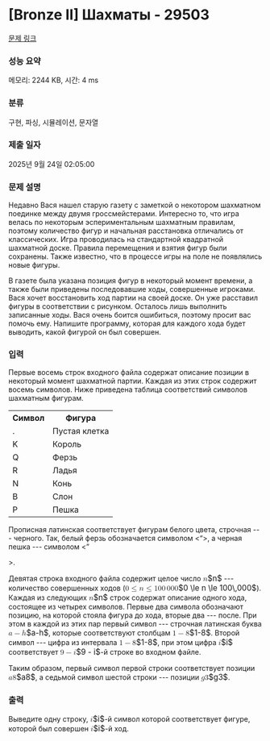 # [Bronze II] Шахматы - 29503 

[문제 링크](https://www.acmicpc.net/problem/29503) 

### 성능 요약

메모리: 2244 KB, 시간: 4 ms

### 분류

구현, 파싱, 시뮬레이션, 문자열

### 제출 일자

2025년 9월 24일 02:05:00

### 문제 설명

<p>Недавно Вася нашел старую газету с заметкой о некотором шахматном поединке между двумя гроссмейстерами. Интересно то, что игра велась по некоторым эспериментальным шахматным правилам, поэтому количество фигур и начальная расстановка отличались от классических. Игра проводилась на стандартной квадратной шахматной доске. Правила перемещения и взятия фигур были сохранены. Также известно, что в процессе игры на поле не появлялись новые фигуры.</p>

<p>В газете была указана позиция фигур в некоторый момент времени, а также были приведены последовавшие ходы, совершенные игроками. Вася хочет восстановить ход партии на своей доске. Он уже расставил фигуры в соответствии с рисунком. Осталось лишь выполнить записанные ходы. Вася очень боится ошибиться, поэтому просит вас помочь ему. Напишите программу, которая для каждого хода будет выводить, какой фигурой он был совершен.</p>

### 입력 

 <p>Первые восемь строк входного файла содержат описание позиции в некоторый момент шахматной партии. Каждая из этих строк содержит восемь символов. Ниже приведена таблица соответствий символов шахматным фигурам.</p>

<table class="table table-bordered th-center td-center table-center-20">
	<tbody>
		<tr>
			<th>Символ</th>
			<th>Фигура</th>
		</tr>
		<tr>
			<td>.</td>
			<td>Пустая клетка</td>
		</tr>
		<tr>
			<td>K</td>
			<td>Король</td>
		</tr>
		<tr>
			<td>Q</td>
			<td>Ферзь</td>
		</tr>
		<tr>
			<td>R</td>
			<td>Ладья</td>
		</tr>
		<tr>
			<td>N</td>
			<td>Конь</td>
		</tr>
		<tr>
			<td>B</td>
			<td>Слон</td>
		</tr>
		<tr>
			<td>P</td>
			<td>Пешка</td>
		</tr>
	</tbody>
</table>

<p>Прописная латинская соответствует фигурам белого цвета, строчная --- черного. Так, белый ферзь обозначается символом <<Q>>, а черная пешка --- символом <<p>>.</p>

<p>Девятая строка входного файла содержит целое число <mjx-container class="MathJax" jax="CHTML" style="font-size: 109%; position: relative;"><mjx-math class="MJX-TEX" aria-hidden="true"><mjx-mi class="mjx-i"><mjx-c class="mjx-c1D45B TEX-I"></mjx-c></mjx-mi></mjx-math><mjx-assistive-mml unselectable="on" display="inline"><math xmlns="http://www.w3.org/1998/Math/MathML"><mi>n</mi></math></mjx-assistive-mml><span aria-hidden="true" class="no-mathjax mjx-copytext">$n$</span></mjx-container> --- количество совершенных ходов (<mjx-container class="MathJax" jax="CHTML" style="font-size: 109%; position: relative;"><mjx-math class="MJX-TEX" aria-hidden="true"><mjx-mn class="mjx-n"><mjx-c class="mjx-c30"></mjx-c></mjx-mn><mjx-mo class="mjx-n" space="4"><mjx-c class="mjx-c2264"></mjx-c></mjx-mo><mjx-mi class="mjx-i" space="4"><mjx-c class="mjx-c1D45B TEX-I"></mjx-c></mjx-mi><mjx-mo class="mjx-n" space="4"><mjx-c class="mjx-c2264"></mjx-c></mjx-mo><mjx-mn class="mjx-n" space="4"><mjx-c class="mjx-c31"></mjx-c><mjx-c class="mjx-c30"></mjx-c><mjx-c class="mjx-c30"></mjx-c></mjx-mn><mjx-mstyle><mjx-mspace style="width: 0.167em;"></mjx-mspace></mjx-mstyle><mjx-mn class="mjx-n"><mjx-c class="mjx-c30"></mjx-c><mjx-c class="mjx-c30"></mjx-c><mjx-c class="mjx-c30"></mjx-c></mjx-mn></mjx-math><mjx-assistive-mml unselectable="on" display="inline"><math xmlns="http://www.w3.org/1998/Math/MathML"><mn>0</mn><mo>≤</mo><mi>n</mi><mo>≤</mo><mn>100</mn><mstyle scriptlevel="0"><mspace width="0.167em"></mspace></mstyle><mn>000</mn></math></mjx-assistive-mml><span aria-hidden="true" class="no-mathjax mjx-copytext">$0 \le n \le 100\,000$</span></mjx-container>). Каждая из следующих <mjx-container class="MathJax" jax="CHTML" style="font-size: 109%; position: relative;"><mjx-math class="MJX-TEX" aria-hidden="true"><mjx-mi class="mjx-i"><mjx-c class="mjx-c1D45B TEX-I"></mjx-c></mjx-mi></mjx-math><mjx-assistive-mml unselectable="on" display="inline"><math xmlns="http://www.w3.org/1998/Math/MathML"><mi>n</mi></math></mjx-assistive-mml><span aria-hidden="true" class="no-mathjax mjx-copytext">$n$</span></mjx-container> строк содержат описание одного хода, состоящее из четырех символов. Первые два символа обозначают позицию, на которой стояла фигура до хода, вторые два --- после. При этом в каждой из этих пар первый символ --- строчная латинская буква <mjx-container class="MathJax" jax="CHTML" style="font-size: 109%; position: relative;"><mjx-math class="MJX-TEX" aria-hidden="true"><mjx-mi class="mjx-i"><mjx-c class="mjx-c1D44E TEX-I"></mjx-c></mjx-mi><mjx-mo class="mjx-n" space="3"><mjx-c class="mjx-c2212"></mjx-c></mjx-mo><mjx-mi class="mjx-i" space="3"><mjx-c class="mjx-c210E TEX-I"></mjx-c></mjx-mi></mjx-math><mjx-assistive-mml unselectable="on" display="inline"><math xmlns="http://www.w3.org/1998/Math/MathML"><mi>a</mi><mo>−</mo><mi>h</mi></math></mjx-assistive-mml><span aria-hidden="true" class="no-mathjax mjx-copytext">$a-h$</span></mjx-container>, которые соответствуют столбцам <mjx-container class="MathJax" jax="CHTML" style="font-size: 109%; position: relative;"><mjx-math class="MJX-TEX" aria-hidden="true"><mjx-mn class="mjx-n"><mjx-c class="mjx-c31"></mjx-c></mjx-mn><mjx-mo class="mjx-n" space="3"><mjx-c class="mjx-c2212"></mjx-c></mjx-mo><mjx-mn class="mjx-n" space="3"><mjx-c class="mjx-c38"></mjx-c></mjx-mn></mjx-math><mjx-assistive-mml unselectable="on" display="inline"><math xmlns="http://www.w3.org/1998/Math/MathML"><mn>1</mn><mo>−</mo><mn>8</mn></math></mjx-assistive-mml><span aria-hidden="true" class="no-mathjax mjx-copytext">$1-8$</span></mjx-container>. Второй символ --- цифра из интервала <mjx-container class="MathJax" jax="CHTML" style="font-size: 109%; position: relative;"><mjx-math class="MJX-TEX" aria-hidden="true"><mjx-mn class="mjx-n"><mjx-c class="mjx-c31"></mjx-c></mjx-mn><mjx-mo class="mjx-n" space="3"><mjx-c class="mjx-c2212"></mjx-c></mjx-mo><mjx-mn class="mjx-n" space="3"><mjx-c class="mjx-c38"></mjx-c></mjx-mn></mjx-math><mjx-assistive-mml unselectable="on" display="inline"><math xmlns="http://www.w3.org/1998/Math/MathML"><mn>1</mn><mo>−</mo><mn>8</mn></math></mjx-assistive-mml><span aria-hidden="true" class="no-mathjax mjx-copytext">$1-8$</span></mjx-container>, при этом цифра <mjx-container class="MathJax" jax="CHTML" style="font-size: 109%; position: relative;"><mjx-math class="MJX-TEX" aria-hidden="true"><mjx-mi class="mjx-i"><mjx-c class="mjx-c1D456 TEX-I"></mjx-c></mjx-mi></mjx-math><mjx-assistive-mml unselectable="on" display="inline"><math xmlns="http://www.w3.org/1998/Math/MathML"><mi>i</mi></math></mjx-assistive-mml><span aria-hidden="true" class="no-mathjax mjx-copytext">$i$</span></mjx-container> соответствует <mjx-container class="MathJax" jax="CHTML" style="font-size: 109%; position: relative;"><mjx-math class="MJX-TEX" aria-hidden="true"><mjx-mn class="mjx-n"><mjx-c class="mjx-c39"></mjx-c></mjx-mn><mjx-mo class="mjx-n" space="3"><mjx-c class="mjx-c2212"></mjx-c></mjx-mo><mjx-mi class="mjx-i" space="3"><mjx-c class="mjx-c1D456 TEX-I"></mjx-c></mjx-mi></mjx-math><mjx-assistive-mml unselectable="on" display="inline"><math xmlns="http://www.w3.org/1998/Math/MathML"><mn>9</mn><mo>−</mo><mi>i</mi></math></mjx-assistive-mml><span aria-hidden="true" class="no-mathjax mjx-copytext">$9 - i$</span></mjx-container>-й строке во входном файле.</p>

<p>Таким образом, первый символ первой строки соответствует позиции <mjx-container class="MathJax" jax="CHTML" style="font-size: 109%; position: relative;"><mjx-math class="MJX-TEX" aria-hidden="true"><mjx-mi class="mjx-i"><mjx-c class="mjx-c1D44E TEX-I"></mjx-c></mjx-mi><mjx-mn class="mjx-n"><mjx-c class="mjx-c38"></mjx-c></mjx-mn></mjx-math><mjx-assistive-mml unselectable="on" display="inline"><math xmlns="http://www.w3.org/1998/Math/MathML"><mi>a</mi><mn>8</mn></math></mjx-assistive-mml><span aria-hidden="true" class="no-mathjax mjx-copytext">$a8$</span></mjx-container>, а седьмой символ шестой строки --- позиции <mjx-container class="MathJax" jax="CHTML" style="font-size: 109%; position: relative;"><mjx-math class="MJX-TEX" aria-hidden="true"><mjx-mi class="mjx-i"><mjx-c class="mjx-c1D454 TEX-I"></mjx-c></mjx-mi><mjx-mn class="mjx-n"><mjx-c class="mjx-c33"></mjx-c></mjx-mn></mjx-math><mjx-assistive-mml unselectable="on" display="inline"><math xmlns="http://www.w3.org/1998/Math/MathML"><mi>g</mi><mn>3</mn></math></mjx-assistive-mml><span aria-hidden="true" class="no-mathjax mjx-copytext">$g3$</span></mjx-container>.</p>

### 출력 

 <p>Выведите одну строку, <mjx-container class="MathJax" jax="CHTML" style="font-size: 109%; position: relative;"><mjx-math class="MJX-TEX" aria-hidden="true"><mjx-mi class="mjx-i"><mjx-c class="mjx-c1D456 TEX-I"></mjx-c></mjx-mi></mjx-math><mjx-assistive-mml unselectable="on" display="inline"><math xmlns="http://www.w3.org/1998/Math/MathML"><mi>i</mi></math></mjx-assistive-mml><span aria-hidden="true" class="no-mathjax mjx-copytext">$i$</span></mjx-container>-й символ которой соответствует фигуре, которой был совершен <mjx-container class="MathJax" jax="CHTML" style="font-size: 109%; position: relative;"><mjx-math class="MJX-TEX" aria-hidden="true"><mjx-mi class="mjx-i"><mjx-c class="mjx-c1D456 TEX-I"></mjx-c></mjx-mi></mjx-math><mjx-assistive-mml unselectable="on" display="inline"><math xmlns="http://www.w3.org/1998/Math/MathML"><mi>i</mi></math></mjx-assistive-mml><span aria-hidden="true" class="no-mathjax mjx-copytext">$i$</span></mjx-container>-й ход.</p>

